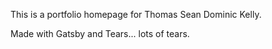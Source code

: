 This is a portfolio homepage for Thomas Sean Dominic Kelly.

Made with Gatsby and Tears... lots of tears.
